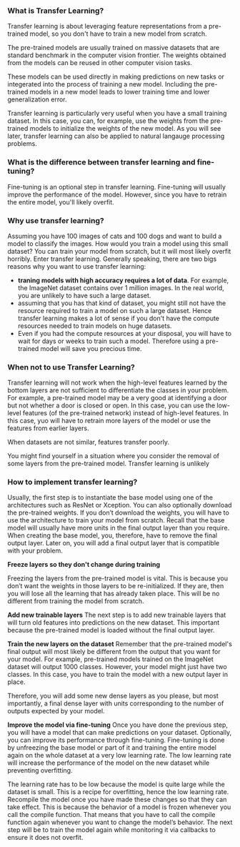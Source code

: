### What is Transfer Learning?
Transfer learning is about leveraging feature representations from a pre-trained model, so you don't have to train a new model from scratch.

The pre-trained models are usually trained on massive datasets that are standard benchmark in the computer vision frontier. The weights obtained from the models can be reused in other computer vision tasks.

These models can be used directly in making predictions on new tasks or integerated into the process of training a new model. Including the pre-trained models in a new model leads to lower training time and lower generalization error.

Transfer learning is particularly very useful when you have a small training dataset. In this case, you can, for example, use the weights from the pre-trained models to initialize the weights of the new model. As you will see later, transfer learning can also be applied to natural langauge processing problems.

### What is the difference between transfer learning and fine-tuning?
Fine-tuning is an optional step in transfer learning. Fine-tuning will usually improve the performance of the model. However, since you have to retrain the entire model, you'll likely overfit.

### Why use transfer learning?
Assuming you have 100 images of cats and 100 dogs and want to build a model to classify the images. How would you train a model using this small dataset? You can train your model from scratch, but it will most likely overfit horribly. Enter transfer learning. Generally speaking, there are two bigs reasons why you want to use transfer learning:
- **traning models with high accuracy requires a lot of data**. For example, the ImageNet dataset contains over 1 million images. In the real world, you are unlikely to have such a large 
dataset.
- assuming that you has that kind of dataset, you might still not have the resource required to train a model on such a large dataset. Hence transfer learning makes a lot of sense if you don't have the compute resources needed to train models on huge datasets.
- Even if you had the compute resources at your disposal, you will have to wait for days or weeks to train such a model. Therefore using a pre-trained model will save you precious time.

### When not to use Transfer Learning?
Transfer learning will not work when the high-level features learned by the bottom layers are not sufficient to differentiate the classes in your problem. For example, a pre-trained model may be a very good at identifying a door but not whether a door is closed or open. In this case, you can use the low-level features (of the pre-trained network) instead of high-level features. In this case, yuo will have to retrain more layers of the model or use the features from earlier layers.

When datasets are not similar, features transfer poorly. 

You might find yourself in a situation where you consider the removal of some layers from the pre-trained model. Transfer learning is unlikely

### How to implement transfer learning?
Usually, the first step is to instantiate the base model using one of the architectures such as ResNet or Xception. You can also optionally download the pre-trained weights. If you don’t download the weights, you will have to use the architecture to train your model from scratch. Recall that the base model will usually have more units in the final output layer than you require. When creating the base model, you, therefore, have to remove the final output layer. Later on, you will add a final output layer that is compatible with your problem. 

**Freeze layers so they don't change during training**

Freezing the layers from the pre-trained model is vital. This is because you don’t want the weights in those layers to be re-initialized. If they are, then you will lose all the learning that has already taken place. This will be no different from training the model from scratch. 

**Add new trainable layers**
The next step is to add new trainable layers that will turn old features into predictions on the new dataset. This important because the pre-trained model is loaded without the final output layer.

**Train the new layers on the dataset**
Remember that the pre-trained model's final output will most likely be different from the output that you want for your model. For example, pre-trained models trained on the ImageNet dataset will output 1000 classes. However, your model might just have two classes. In this case, you have to train the model with a new output layer in place.

Therefore, you will add some new dense layers as you please, but most importantly, a final dense layer with units corresponding to the number of outputs expected by your model.

**Improve the model via fine-tuning**
Once you have done the previous step, you will have a model that can make predictions on your dataset. Optionally, you can improve its performance through fine-tuning. Fine-tuning is done by unfreezing the base model or part of it and training the entire model again on the whole dataset at a very low learning rate. The low learning rate will increase the performance of the model on the new dataset while preventing overfitting. 

The learning rate has to be low because the model is quite large while the dataset is small. This is a recipe for overfitting, hence the low learning rate. Recompile the model once you have made these changes so that they can take effect. This is because the behavior of a model is frozen whenever you call the compile function. That means that you have to call the compile function again whenever you want to change the model’s behavior. The next step will be to train the model again while monitoring it via callbacks to ensure it does not overfit. 